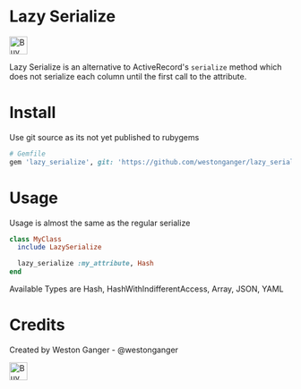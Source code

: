 # Lazy Serialize
<a href='https://ko-fi.com/A5071NK' target='_blank'><img height='32' style='border:0px;height:32px;' src='https://az743702.vo.msecnd.net/cdn/kofi1.png?v=a' border='0' alt='Buy Me a Coffee' /></a> 

Lazy Serialize is an alternative to ActiveRecord's `serialize` method which does not serialize each column until the first call to the attribute. 

# Install
Use git source as its not yet published to rubygems

```ruby
# Gemfile
gem 'lazy_serialize', git: 'https://github.com/westonganger/lazy_serialize.git'
```

# Usage

Usage is almost the same as the regular serialize

```ruby
class MyClass
  include LazySerialize

  lazy_serialize :my_attribute, Hash
end
```

Available Types are Hash, HashWithIndifferentAccess, Array, JSON, YAML
    
# Credits
Created by Weston Ganger - @westonganger


<a href='https://ko-fi.com/A5071NK' target='_blank'><img height='32' style='border:0px;height:32px;' src='https://az743702.vo.msecnd.net/cdn/kofi1.png?v=a' border='0' alt='Buy Me a Coffee' /></a> 
